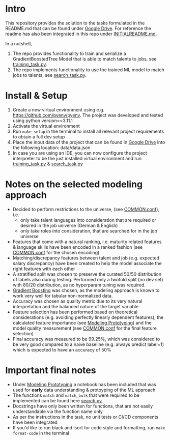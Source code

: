 # Intro

This repository provides the solution to the tasks formulated in the README.md that can be found under
[Google Drive](https://drive.google.com/drive/folders/1KZTA_a442UXXen9sr8lbdnnoGX2Qod9p). For reference the readme has also been integrated in this repo under [INITIALREADME.md](INITIALREADME.md).

In a nutshell, 

1. The repo provides functionality to train and serialize a GradientBoostedTree Model that is able to match talents to jobs, see [training_task.py](src/tasks/training_task.py).
2. The repo implements functionality to use the trained ML model to match jobs to talents, see [search_task.py](src/tasks/search_task.py).

# Install & Setup

1. Create a new virtual environment using e.g. https://github.com/pyenv/pyenv. The project was developed and tested using python version==3.11.1
2. Activate the virtual environment
3. Run ```make setup``` in the terminal to install all relevant project requirements to obtain a full dev setup
4. Place the input data of the project that can be found in [Google Drive](https://drive.google.com/drive/folders/1KZTA_a442UXXen9sr8lbdnnoGX2Qod9p) into the following location: data/data.json
5. In case you are using an IDE, you can now configure the project interpreter to be the just installed virtual environment and run [training_task.py](src/tasks/training_task.py) & [search_task.py](src/tasks/search_task.py) 

# Notes on the selected modeling approach

* Decided to perform restrictions to the universe, (see [COMMON.conf](config/COMMON.conf)), i.e. 
  * only take talent languages into consideration that are required or desired in the job universe (German & English)
  * only take roles into consideration, that are searched for in the job universe
* Features that come with a natural ranking, i.e. maturity related features & language skills have been encoded in a ranked fashion (see [COMMON.conf](config/COMMON.conf) for the chosen encoding)
* Matching/discrepancy features between talent and job (e.g. expected salary discrepancy) have been created to help the model associate the right features with each other
* A stratified split was chosen to preserve the curated 50/50 distribution of labels also during testing. Performed only a twofold split (no dev set) with 80/20 distribution, as no hyperparam tuning was required. 
* [Gradient Boosting](https://scikit-learn.org/stable/modules/generated/sklearn.ensemble.GradientBoostingClassifier.html) was chosen, as the modeling approach is known to work very well for tabular non-normalized data.
* Accuracy was chosen as quality metric due to its very natural interpretation and the balanced nature of the target variable 
* Feature selection has been performed based on theoretical considerations (e.g. avoiding perfectly linearly dependent features), the calculated feature importance (see [Modeling Prototyping](notebooks/20240709_Prototyping.ipynb)) and the model quality measurement (see [COMMON.conf](config/COMMON.conf) for the final feature selection)
* Final accuracy was measured to be 99.25%, which was considered to be very good compared to a naive baseline (e.g. always predict label=1) which is expected to have an accuracy of 50%


# Important final notes

* Under [Modeling Prototyping](notebooks/20240709_Prototyping.ipynb) a notebook has been included that was used for **early** data understanding & protoyping of the ML approach
* The functions ```match``` and ```match_bulk``` that were required to be implemented can be found here [search.py](src/search.py) 
* Docstrings have only been written for functions, that are not easily understandable via the function name only
* As per the instructions in the task, no unit tests or CI/CD components have been integrated
* If you'd like to run black and isort for code style and formatting, run ```make format-code``` in the terminal
